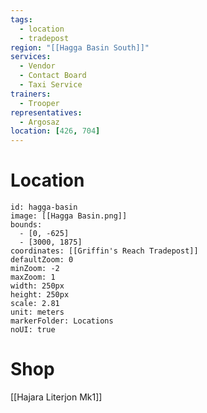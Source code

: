 ```yaml
---
tags:
  - location
  - tradepost
region: "[[Hagga Basin South]]"
services:
  - Vendor
  - Contact Board
  - Taxi Service
trainers:
  - Trooper
representatives:
  - Argosaz
location: [426, 704]
---
```

# Location
```leaflet
id: hagga-basin
image: [[Hagga Basin.png]]
bounds:
  - [0, -625]
  - [3000, 1875]
coordinates: [[Griffin's Reach Tradepost]]
defaultZoom: 0
minZoom: -2
maxZoom: 1
width: 250px
height: 250px
scale: 2.81
unit: meters
markerFolder: Locations
noUI: true
```
# Shop
[[Hajara Literjon Mk1]]
